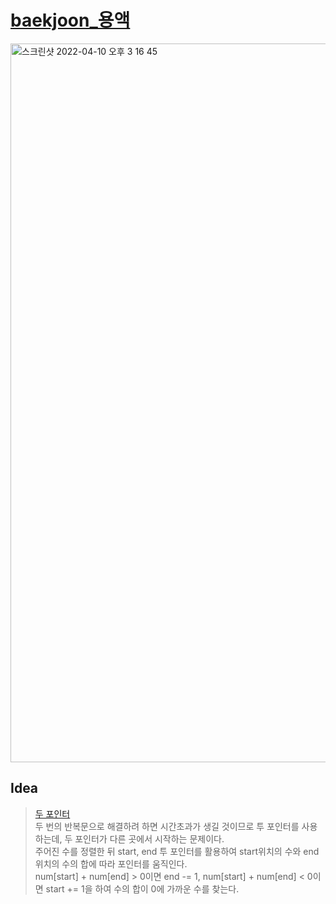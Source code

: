 # [baekjoon_용액](https://www.acmicpc.net/problem/2467)   

<img width="1150" alt="스크린샷 2022-04-10 오후 3 16 45" src="https://user-images.githubusercontent.com/87896466/162605118-9725fb1f-8b9d-4b80-82ad-f2e046dd1e3b.png">

## Idea   
>  <a href="/Notes/두 포인터" target="_blank">두 포인터</a>   
>  두 번의 반복문으로 해결하려 하면 시간초과가 생길 것이므로 투 포인터를 사용하는데, 두 포인터가 다른 곳에서 시작하는 문제이다.   
>  주어진 수를 정렬한 뒤 start, end 투 포인터를 활용하여 start위치의 수와 end위치의 수의 합에 따라 포인터를 움직인다.   
>  num[start] + num[end] > 0이면 end -= 1, num[start] + num[end] < 0이면 start += 1을 하여 수의 합이 0에 가까운 수를 찾는다.   
